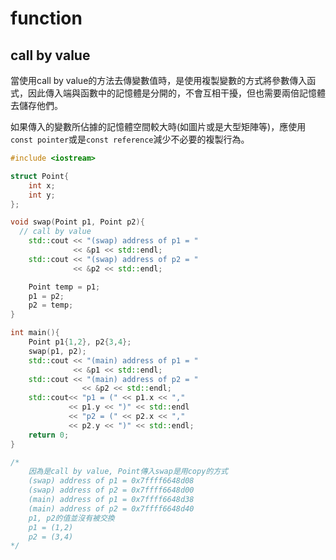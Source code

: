 # function

## call by value

當使用call by value的方法去傳變數值時，是使用複製變數的方式將參數傳入函式，因此傳入端與函數中的記憶體是分開的，不會互相干擾，但也需要兩倍記憶體去儲存他們。

如果傳入的變數所佔據的記憶體空間較大時\(如圖片或是大型矩陣等\)，應使用`const pointer`或是`const reference`減少不必要的複製行為。

```cpp
#include <iostream>

struct Point{
    int x;
    int y;
};

void swap(Point p1, Point p2){
  // call by value
	std::cout << "(swap) address of p1 = " 
	          << &p1 << std::endl;
	std::cout << "(swap) address of p2 = " 
	          << &p2 << std::endl;

    Point temp = p1;
    p1 = p2;
    p2 = temp;
}

int main(){
    Point p1{1,2}, p2{3,4};
    swap(p1, p2);
    std::cout << "(main) address of p1 = " 
              << &p1 << std::endl;
  	std::cout << "(main) address of p2 = " 
	            << &p2 << std::endl;
    std::cout<< "p1 = (" << p1.x << "," 
             << p1.y << ")" << std::endl 
             << "p2 = (" << p2.x << "," 
             << p2.y << ")" << std::endl;
    return 0;
}

/*
	因為是call by value, Point傳入swap是用copy的方式
	(swap) address of p1 = 0x7ffff6648d08
	(swap) address of p2 = 0x7ffff6648d00
	(main) address of p1 = 0x7ffff6648d38
	(main) address of p2 = 0x7ffff6648d40
	p1, p2的值並沒有被交換
	p1 = (1,2)
	p2 = (3,4)
*/
```

